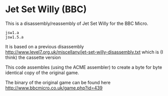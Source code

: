 # Jet Set Willy (BBC)

This is a disassembly/reassembly of Jet Set Willy for the BBC Micro.

    jsw1.a
    jsw1.5.a

It is based on a previous disassembly http://www.level7.org.uk/miscellany/jet-set-willy-disassembly.txt which is (I think) the cassette version

This code assembles (using the ACME assembler) to create a byte for byte identical copy of the original game.

The binary of the original game can be found here http://www.bbcmicro.co.uk/game.php?id=439
